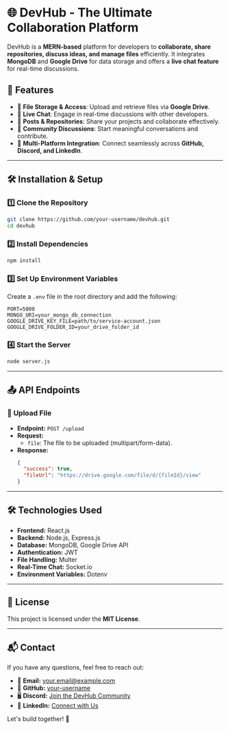 # 🌐 DevHub - The Ultimate Collaboration Platform

DevHub is a **MERN-based** platform for developers to **collaborate, share repositories, discuss ideas, and manage files** efficiently. It integrates **MongoDB** and **Google Drive** for data storage and offers a **live chat feature** for real-time discussions.

## 🚀 Features
- 📂 **File Storage & Access**: Upload and retrieve files via **Google Drive**.
- 💬 **Live Chat**: Engage in real-time discussions with other developers.
- 📝 **Posts & Repositories**: Share your projects and collaborate effectively.
- 🤝 **Community Discussions**: Start meaningful conversations and contribute.
- 📡 **Multi-Platform Integration**: Connect seamlessly across **GitHub, Discord, and LinkedIn**.

---

## 🛠️ Installation & Setup

### 1️⃣ Clone the Repository
```sh
git clone https://github.com/your-username/devhub.git
cd devhub
```

### 2️⃣ Install Dependencies
```sh
npm install
```

### 3️⃣ Set Up Environment Variables
Create a `.env` file in the root directory and add the following:
```env
PORT=5000
MONGO_URI=your_mongo_db_connection
GOOGLE_DRIVE_KEY_FILE=path/to/service-account.json
GOOGLE_DRIVE_FOLDER_ID=your_drive_folder_id
```

### 4️⃣ Start the Server
```sh
node server.js
```

---

## 📤 API Endpoints
### 🔹 **Upload File**
- **Endpoint:** `POST /upload`
- **Request:**
  - `file`: The file to be uploaded (multipart/form-data).
- **Response:**
  ```json
  {
    "success": true,
    "fileUrl": "https://drive.google.com/file/d/{fileId}/view"
  }
  ```

---

## 🛠️ Technologies Used
- **Frontend:** React.js
- **Backend:** Node.js, Express.js
- **Database:** MongoDB, Google Drive API
- **Authentication:** JWT
- **File Handling:** Multer
- **Real-Time Chat:** Socket.io
- **Environment Variables:** Dotenv

---

## 📜 License
This project is licensed under the **MIT License**.

---

## 📬 Contact
If you have any questions, feel free to reach out:
- 💬 **Email:** your.email@example.com
- 🐙 **GitHub:** [your-username](https://github.com/your-username)
- 🖥️ **Discord:** [Join the DevHub Community](#)
- 💼 **LinkedIn:** [Connect with Us](#)

Let's build together! 🚀

